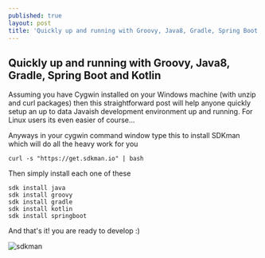 ```yaml
---
published: true
layout: post
title: 'Quickly up and running with Groovy, Java8, Gradle, Spring Boot and Kotlin'
---
```


## Quickly up and running with Groovy, Java8, Gradle, Spring Boot and Kotlin

Assuming you have Cygwin installed on your Windows machine (with unzip and curl packages) then this straightforward post will help anyone quickly setup an up to data Javaish development environment up and running. For Linux users its even easier of course...

<!--more-->

Anyways in your cygwin command window type this to install SDKman which will do all the heavy work for you

    curl -s "https://get.sdkman.io" | bash

Then simply install each one of these

	sdk install java
	sdk install groovy
	sdk install gradle
	sdk install kotlin
	sdk install springboot

And that's it! you are ready to develop :)

![sdkman]({{site.baseurl}}/images/sdkman.png)
